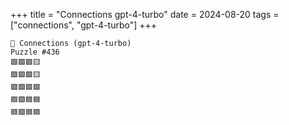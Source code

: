 +++
title = "Connections gpt-4-turbo"
date = 2024-08-20
tags = ["connections", "gpt-4-turbo"]
+++

```text
🤖 Connections (gpt-4-turbo) 
Puzzle #436
🟩🟩🟩🟨
🟩🟩🟩🟨
🟩🟩🟩🟩
🟦🟪🟦🟦
🟦🟪🟦🟦
```

